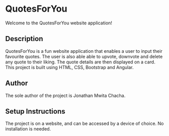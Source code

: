 # QuotesForYou

Welcome to the QuotesForYou website application!

## Description

QuotesForYou is a fun website application that enables a user to input their favourite quotes. The user is also able able to upvote, downvote and delete any quote to their liking. The quote details are then displayed on a card. This project is built using HTML, CSS, Bootstrap and Angular.

## Author

The sole author of the project is Jonathan Mwita Chacha.

## Setup Instructions

The project is on a website, and can be accessed by a device of choice. No installation is needed.
